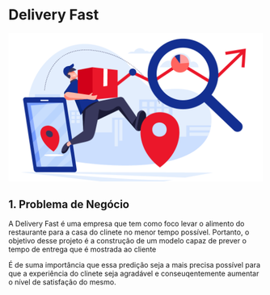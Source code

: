 # Delivery Fast

![DELIVERY](/delivery_ml.png)


## 1. Problema de Negócio

<p> A Delivery Fast é uma empresa que tem como foco levar o alimento do restaurante para a casa do clinete no menor tempo possível. Portanto, o objetivo desse projeto é a construção de um modelo capaz de prever o tempo de entrega que é mostrada ao cliente </p>

<p>É de suma importância que essa predição seja a mais precisa possível para que a experiência do clinete seja agradável e conseuqentemente aumentar o nível de satisfação do mesmo.</p>

